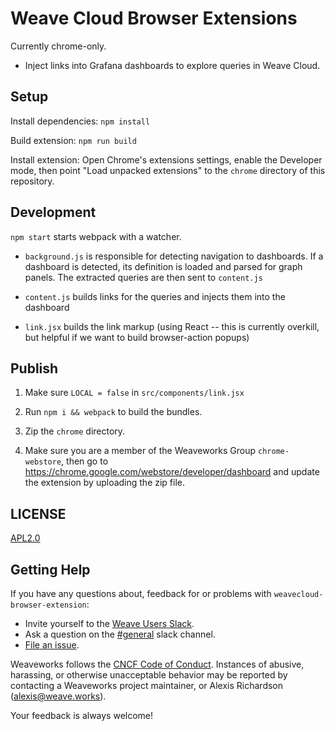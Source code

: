 # Weave Cloud Browser Extensions

Currently chrome-only.

* Inject links into Grafana dashboards to explore queries in Weave Cloud.

## Setup

Install dependencies: `npm install`

Build extension: `npm run build`

Install extension: Open Chrome's extensions settings, enable the Developer mode,
then point "Load unpacked extensions" to the `chrome` directory of this repository.

## Development

`npm start` starts webpack with a watcher.

* `background.js` is responsible for detecting navigation to dashboards. If
a dashboard is detected, its definition is loaded and parsed for graph panels.
The extracted queries are then sent to `content.js`

* `content.js` builds links for the queries and injects them into the dashboard

* `link.jsx` builds the link markup (using React -- this is currently overkill,
  but helpful if we want to build browser-action popups)

## Publish

1. Make sure `LOCAL = false` in `src/components/link.jsx`

2. Run `npm i && webpack` to build the bundles.

3. Zip the `chrome` directory.

4. Make sure you are a member of the Weaveworks Group `chrome-webstore`, then
go to https://chrome.google.com/webstore/developer/dashboard and update the
extension by uploading the zip file.

## LICENSE

[APL2.0](LICENSE)

## <a name="help"></a>Getting Help

If you have any questions about, feedback for or problems with `weavecloud-browser-extension`:

- Invite yourself to the <a href="https://slack.weave.works/" target="_blank">Weave Users Slack</a>.
- Ask a question on the [#general](https://weave-community.slack.com/messages/general/) slack channel.
- [File an issue](https://github.com/weaveworks/weavecloud-browser-extension/issues/new).

Weaveworks follows the [CNCF Code of Conduct](https://github.com/cncf/foundation/blob/master/code-of-conduct.md). Instances of abusive, harassing, or otherwise unacceptable behavior may be reported by contacting a Weaveworks project maintainer, or Alexis Richardson (alexis@weave.works).

Your feedback is always welcome!
